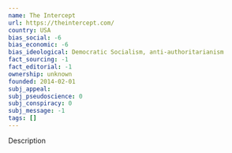 ```yaml
---
name: The Intercept
url: https://theintercept.com/
country: USA
bias_social: -6
bias_economic: -6
bias_ideological: Democratic Socialism, anti-authoritarianism
fact_sourcing: -1
fact_editorial: -1
ownership: unknown
founded: 2014-02-01
subj_appeal:
subj_pseudoscience: 0
subj_conspiracy: 0
subj_message: -1
tags: []
---
```


Description
